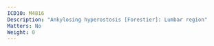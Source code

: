 ```yaml
---
ICD10: M4816
Description: "Ankylosing hyperostosis [Forestier]: Lumbar region"
Matters: No
Weight: 0
---
```


